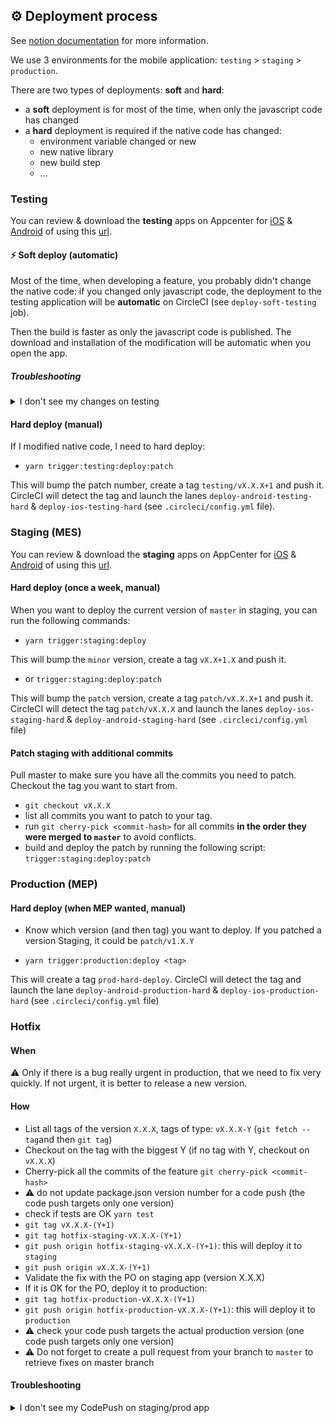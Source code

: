 ## ⚙️ Deployment process

See [notion documentation][1] for more information.

We use 3 environments for the mobile application: `testing` > `staging` > `production`.

There are two types of deployments: **soft** and **hard**:

- a **soft** deployment is for most of the time, when only the javascript code has changed
- a **hard** deployment is required if the native code has changed:
  - environment variable changed or new
  - new native library
  - new build step
  - ...

### Testing

You can review & download the **testing** apps on Appcenter for [iOS][2] & [Android][3] of using this [url][4].

#### ⚡️ Soft deploy (automatic)

Most of the time, when developing a feature, you probably didn't change the native code: if you changed only javascript code, the deployment to the testing application will be **automatic** on CircleCI (see `deploy-soft-testing` job).

Then the build is faster as only the javascript code is published. The download and installation of the modification will be automatic when you open the app.

##### Troubleshooting

<details>
  <summary>I don't see my changes on testing</summary>

If you don't see your changes, try to check if the codepush was correctly downloaded. To do so go to "CheatCodes", and click on the "check update" button.

3 possibilities:

- it displays "no update found": you are up-to-date
- it shows "New version available on AppCenter" you need to go to http://hyperurl.co/pc-testing
- it downloads the update and restart the app
</details>

#### Hard deploy (manual)

If I modified native code, I need to hard deploy:

- `yarn trigger:testing:deploy:patch`

This will bump the patch number, create a tag `testing/vX.X.X+1` and push it.
CircleCI will detect the tag and launch the lanes `deploy-android-testing-hard` & `deploy-ios-testing-hard` (see `.circleci/config.yml` file).

### Staging (MES)

You can review & download the **staging** apps on AppCenter for [iOS][5] & [Android][6] of using this [url][7].

#### Hard deploy (once a week, manual)

When you want to deploy the current version of `master` in staging, you can run the following commands:

- `yarn trigger:staging:deploy`

This will bump the `minor` version, create a tag `vX.X+1.X` and push it.

- or `trigger:staging:deploy:patch`

This will bump the `patch` version, create a tag `patch/vX.X.X+1` and push it.
CircleCI will detect the tag `patch/vX.X.X` and launch the lanes `deploy-ios-staging-hard` & `deploy-android-staging-hard` (see `.circleci/config.yml` file)

#### Patch staging with additional commits

Pull master to make sure you have all the commits you need to patch.
Checkout the tag you want to start from.

- `git checkout vX.X.X`
- list all commits you want to patch to your tag.
- run `git cherry-pick <commit-hash>` for all commits **in the order they were merged to `master`** to avoid conflicts.
- build and deploy the patch by running the following script: `trigger:staging:deploy:patch`

### Production (MEP)

#### Hard deploy (when MEP wanted, manual)

- Know which version (and then tag) you want to deploy. If you patched a version Staging, it could be `patch/v1.X.Y`

- `yarn trigger:production:deploy <tag>`

This will create a tag `prod-hard-deploy`. CircleCI will detect the tag and launch the lane `deploy-android-production-hard` & `deploy-ios-production-hard` (see `.circleci/config.yml` file)

### Hotfix

#### When

⚠️ Only if there is a bug really urgent in production, that we need to fix very quickly.
If not urgent, it is better to release a new version.

#### How

- List all tags of the version `X.X.X`, tags of type: `vX.X.X-Y` (`git fetch --tag`and then `git tag`)
- Checkout on the tag with the biggest Y (if no tag with Y, checkout on `vX.X.X`)
- Cherry-pick all the commits of the feature `git cherry-pick <commit-hash>`
- ⚠️ do not update package.json version number for a code push (the code push targets only one version)
- check if tests are OK `yarn test`
- `git tag vX.X.X-(Y+1)`
- `git tag hotfix-staging-vX.X.X-(Y+1)`
- `git push origin hotfix-staging-vX.X.X-(Y+1)`: this will deploy it to `staging`
- `git push origin vX.X.X-(Y+1)`
- Validate the fix with the PO on staging app (version X.X.X)
- If it is OK for the PO, deploy it to production:
- `git tag hotfix-production-vX.X.X-(Y+1)`
- `git push origin hotfix-production-vX.X.X-(Y+1)`: this will deploy it to `production`
- ⚠️ check your code push targets the actual production version (one code push targets only one version)
- ⚠️ Do not forget to create a pull request from your branch to `master` to retrieve fixes on master branch

#### Troubleshooting

<details>
  <summary>I don't see my CodePush on staging/prod app</summary>
  
Check if you can find it on AppCenter. Example for [staging iOS][8].

![img](./CodePushOnAppCenter.png)

</details>

[1]: https://www.notion.so/passcultureapp/Processus-d-ploiement-MES-MEP-App-Native-bc75cbf31d6146ee88c8c031eb14b655
[2]: https://appcenter.ms/orgs/pass-Culture/apps/passculture-testing-ios
[3]: https://appcenter.ms/orgs/pass-Culture/apps/passculture-testing-android
[4]: hyperurl.co/pc-testing
[5]: https://appcenter.ms/orgs/pass-Culture/apps/passculture-staging-ios
[6]: https://appcenter.ms/orgs/pass-Culture/apps/passculture-staging-android
[7]: hyperurl.co/pc-staging
[8]: https://appcenter.ms/orgs/pass-Culture/apps/PassCulture-staging-ios/distribute/code-push
